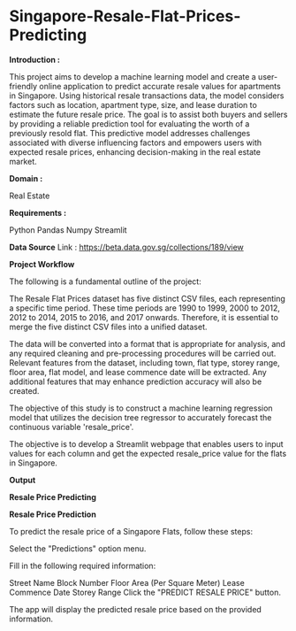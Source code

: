 # Singapore-Resale-Flat-Prices-Predicting
**Introduction :**

This project aims to develop a machine learning model and create a user-friendly online application to predict accurate resale values for apartments in Singapore. Using historical resale transactions data, the model considers factors such as location, apartment type, size, and lease duration to estimate the future resale price. The goal is to assist both buyers and sellers by providing a reliable prediction tool for evaluating the worth of a previously resold flat. This predictive model addresses challenges associated with diverse influencing factors and empowers users with expected resale prices, enhancing decision-making in the real estate market.

**Domain :**

Real Estate

**Requirements :**

Python
Pandas
Numpy
Streamlit

**Data Source**
Link : https://beta.data.gov.sg/collections/189/view

**Project Workflow**

The following is a fundamental outline of the project:

The Resale Flat Prices dataset has five distinct CSV files, each representing a specific time period. These time periods are 1990 to 1999, 2000 to 2012, 2012 to 2014, 2015 to 2016, and 2017 onwards. Therefore, it is essential to merge the five distinct CSV files into a unified dataset.

The data will be converted into a format that is appropriate for analysis, and any required cleaning and pre-processing procedures will be carried out. Relevant features from the dataset, including town, flat type, storey range, floor area, flat model, and lease commence date will be extracted. Any additional features that may enhance prediction accuracy will also be created.

The objective of this study is to construct a machine learning regression model that utilizes the decision tree regressor to accurately forecast the continuous variable 'resale_price'.

The objective is to develop a Streamlit webpage that enables users to input values for each column and get the expected resale_price value for the flats in Singapore.

**Output**


**Resale Price Predicting**

**Resale Price Prediction**

To predict the resale price of a Singapore Flats, follow these steps:

Select the "Predictions" option menu.

Fill in the following required information:

Street Name
Block Number
Floor Area (Per Square Meter)
Lease Commence Date
Storey Range
Click the "PREDICT RESALE PRICE" button.

The app will display the predicted resale price based on the provided information.
